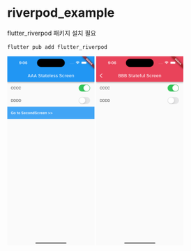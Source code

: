 # riverpod_example

flutter_riverpod 패키지 설치 필요

```
flutter pub add flutter_riverpod
```

<img src="readme_assets/screenshot_1.png" width="200">
<img src="readme_assets/screenshot_2.png" width="200">